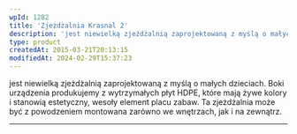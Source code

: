 ```yaml
---
wpId: 1282
title: 'Zjeżdżalnia Krasnal 2'
description: 'jest niewielką zjeżdżalnią zaprojektowaną z myślą o małych dzieciach. Boki urządzenia produkujemy z wytrzymałych płyt HDPE, które mają żywe kolory i stanowią estetyczny, wesoły element placu zabaw. Ta zjeżdżalnia może być z powodzeniem montowana zarówno we wnętrzach, jak i na zewnątrz.'
type: product
createdAt: 2015-03-21T20:13:15
modifiedAt: 2024-02-29T15:37:23
---
```



jest niewielką zjeżdżalnią zaprojektowaną z myślą o małych dzieciach. Boki urządzenia produkujemy z wytrzymałych płyt HDPE, które mają żywe kolory i stanowią estetyczny, wesoły element placu zabaw. Ta zjeżdżalnia może być z powodzeniem montowana zarówno we wnętrzach, jak i na zewnątrz.

* * *